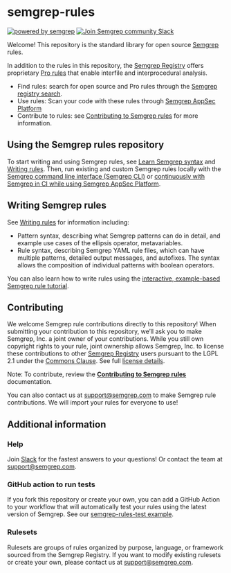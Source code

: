 # semgrep-rules

[![powered by semgrep](https://img.shields.io/badge/powered%20by%20semgrep-2ACFA6)](https://semgrep.dev/)
<a href="https://go.semgrep.dev/slack">
<img src="https://img.shields.io/badge/community%20slack-3.5k%20members-green?style=flat-square" alt="Join Semgrep community Slack" />
</a>

Welcome! This repository is the standard library for open source [Semgrep](https://semgrep.dev/) rules.

In addition to the rules in this repository, the [Semgrep Registry](https://semgrep.dev/explore) offers proprietary [Pro rules](https://semgrep.dev/products/semgrep-code/pro-rules) that enable interfile and interprocedural analysis.

- Find rules: search for open source and Pro rules through the [Semgrep registry search](https://semgrep.dev/r).
- Use rules: Scan your code with these rules through [Semgrep AppSec Platform](https://semgrep.dev/login)
- Contribute to rules: see [Contributing to Semgrep rules](https://semgrep.dev/docs/contributing/contributing-to-semgrep-rules-repository/) for more information.

## Using the Semgrep rules repository

To start writing and using Semgrep rules, see [Learn Semgrep syntax](https://semgrep.dev/learn) and [Writing rules](https://semgrep.dev/docs/writing-rules/overview/). Then, run existing and custom Semgrep rules locally with the [Semgrep command line interface (Semgrep CLI)](https://semgrep.dev/docs/getting-started/) or [continuously with Semgrep in CI while using Semgrep AppSec Platform](https://semgrep.dev/docs/semgrep-app/getting-started-with-semgrep-app/).

## Writing Semgrep rules

See [Writing rules](https://semgrep.dev/docs/writing-rules/overview/) for information including:

- Pattern syntax, describing what Semgrep patterns can do in detail, and example use cases of the ellipsis operator, metavariables.
- Rule syntax, describing Semgrep YAML rule files, which can have multiple patterns, detailed output messages, and autofixes. The syntax allows the composition of individual patterns with boolean operators.

You can also learn how to write rules using the [interactive, example-based Semgrep rule tutorial](https://semgrep.dev/learn).

## Contributing

We welcome Semgrep rule contributions directly to this repository! When submitting your contribution to this repository, we’ll ask you to make Semgrep, Inc. a joint owner of your contributions. While you still own copyright rights to your rule, joint ownership allows Semgrep, Inc. to license these contributions to other [Semgrep Registry](https://semgrep.dev/r) users pursuant to the LGPL 2.1 under the [Commons Clause](https://commonsclause.com/). See full [license details](https://github.com/returntocorp/semgrep-rules/blob/develop/LICENSE).

Note: To contribute, review the **[Contributing to Semgrep rules](https://semgrep.dev/docs/contributing/contributing-to-semgrep-rules-repository/)** documentation.

You can also contact us at support@semgrep.com to make Semgrep rule contributions. We will import your rules for everyone to use!

## Additional information

### Help

Join [Slack](https://go.semgrep.dev/slack) for the fastest answers to your questions! Or contact the team at support@semgrep.com.

### GitHub action to run tests

If you fork this repository or create your own, you can add a GitHub Action to your workflow that will automatically test your rules using the latest version of Semgrep. See our [semgrep-rules-test example](https://github.com/returntocorp/semgrep-rules/blob/develop/.github/workflows/semgrep-rules-test.yml).

### Rulesets

Rulesets are groups of rules organized by purpose, language, or framework sourced from the Semgrep Registry. If you want to modify existing rulesets or create your own, please contact us at support@semgrep.com.
